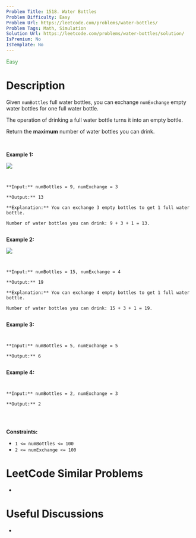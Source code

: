 ```yaml
---
Problem Title: 1518. Water Bottles
Problem Difficulty: Easy
Problem Url: https://leetcode.com/problems/water-bottles/
Problem Tags: Math, Simulation
Solution Url: https://leetcode.com/problems/water-bottles/solution/
IsPremium: No
IsTemplate: No
---
```


<span style="color: rgb(67, 160, 71);">Easy</span>

# Description

Given `numBottles` full water bottles, you can exchange `numExchange` empty water bottles for one full water bottle.


The operation of drinking a full water bottle turns it into an empty bottle.


Return the **maximum** number of water bottles you can drink.


 


**Example 1:**


**![](https://assets.leetcode.com/uploads/2020/07/01/sample_1_1875.png)**



```

**Input:** numBottles = 9, numExchange = 3
**Output:** 13
**Explanation:** You can exchange 3 empty bottles to get 1 full water bottle.
Number of water bottles you can drink: 9 + 3 + 1 = 13.

```

**Example 2:**


![](https://assets.leetcode.com/uploads/2020/07/01/sample_2_1875.png)



```

**Input:** numBottles = 15, numExchange = 4
**Output:** 19
**Explanation:** You can exchange 4 empty bottles to get 1 full water bottle. 
Number of water bottles you can drink: 15 + 3 + 1 = 19.

```

**Example 3:**



```

**Input:** numBottles = 5, numExchange = 5
**Output:** 6

```

**Example 4:**



```

**Input:** numBottles = 2, numExchange = 3
**Output:** 2

```

 


**Constraints:**


* `1 <= numBottles <= 100`
* `2 <= numExchange <= 100`


# LeetCode Similar Problems

- []()

# Useful Discussions

- []()

